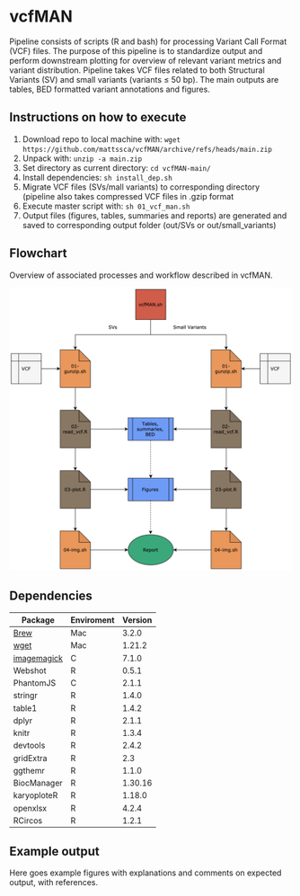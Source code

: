 # vcfMAN
Pipeline consists of scripts (R and bash) for processing Variant Call Format (VCF) files. The purpose of this pipeline is to standardize output and perform downstream plotting for overview of relevant variant metrics and variant distribution. Pipeline takes VCF files related to both Structural Variants (SV) and small variants (variants ≤ 50 bp). The main outputs are tables, BED formatted variant annotations and figures.

## Instructions on how to execute
1. Download repo to local machine with: `wget https://github.com/mattssca/vcfMAN/archive/refs/heads/main.zip`
2. Unpack with: `unzip -a main.zip`
3. Set directory as current directory: `cd vcfMAN-main/`
4. Install dependencies: `sh install_dep.sh`
5. Migrate VCF files (SVs/mall variants) to corresponding directory (pipeline also takes compressed VCF files in .gzip format
6. Execute master script with: `sh 01_vcf_man.sh`
7. Output files (figures, tables, summaries and reports) are generated and saved to corresponding output folder (out/SVs or out/small_variants)

## Flowchart
Overview of associated processes and workflow described in vcfMAN.

![flowchart](https://github.com/mattssca/vcfMAN/blob/main/example_figures/flowchart.png)

## Dependencies

| Package | Enviroment | Version |
| ------- | ---------- | ------- |
| [Brew](https://brew.sh/) | Mac | 3.2.0 |
| [wget](https://www.gnu.org/software/wget/) | Mac | 1.21.2 |
| [imagemagick](https://imagemagick.org/index.php) | C | 7.1.0 |
| Webshot | R | 0.5.1 |
| PhantomJS | C | 2.1.1 |
| stringr | R | 1.4.0 |
| table1 | R  | 1.4.2 |
| dplyr | R | 2.1.1 |
| knitr | R | 1.3.4 |
| devtools | R | 2.4.2 |
| gridExtra | R | 2.3 |
| ggthemr | R | 1.1.0 |
| BiocManager | R | 1.30.16 |
| karyoploteR | R | 1.18.0 |
| openxlsx | R | 4.2.4 |
| RCircos | R | 1.2.1 |

## Example output
Here goes example figures with explanations and comments on expected output, with references.
